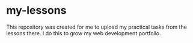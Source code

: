 # my-lessons
This repository was created for me to upload my practical tasks from the lessons there. I do this to grow my web development portfolio.
